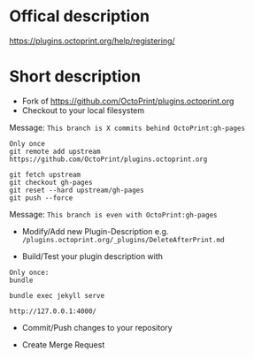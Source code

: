 # Offical description
https://plugins.octoprint.org/help/registering/

# Short description
* Fork of https://github.com/OctoPrint/plugins.octoprint.org
* Checkout to your local filesystem

Message: ```This branch is X commits behind OctoPrint:gh-pages```

```
Only once
git remote add upstream https://github.com/OctoPrint/plugins.octoprint.org

git fetch upstream
git checkout gh-pages
git reset --hard upstream/gh-pages
git push --force
```
Message: ```This branch is even with OctoPrint:gh-pages```

* Modify/Add new Plugin-Description
e.g. ```/plugins.octoprint.org/_plugins/DeleteAfterPrint.md```

* Build/Test your plugin description with 
```
Only once: 
bundle

bundle exec jekyll serve

http://127.0.0.1:4000/
```

* Commit/Push changes to your repository

* Create Merge Request
